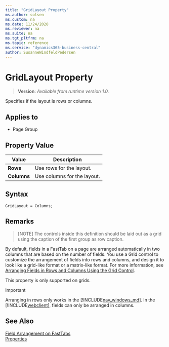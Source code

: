 ```yaml
---
title: "GridLayout Property"
ms.author: solsen
ms.custom: na
ms.date: 11/24/2020
ms.reviewer: na
ms.suite: na
ms.tgt_pltfrm: na
ms.topic: reference
ms.service: "dynamics365-business-central"
author: SusanneWindfeldPedersen
---
```

[//]: # (START>DO_NOT_EDIT)
[//]: # (IMPORTANT:Do not edit any of the content between here and the END>DO_NOT_EDIT.)
[//]: # (Any modifications should be made in the .xml files in the ModernDev repo.)
# GridLayout Property
> **Version**: _Available from runtime version 1.0._

Specifies if the layout is rows or columns.

## Applies to
-   Page Group

## Property Value

|Value|Description|
|-----------|---------------------------------------|
|**Rows**|Use rows for the layout.|
|**Columns**|Use columns for the layout.|

[//]: # (IMPORTANT: END>DO_NOT_EDIT)

## Syntax

```AL
GridLayout = Columns;
```
  
## Remarks 

> [NOTE]
> The controls inside this definition should be laid out as a grid using the caption of the first group as row caption. 

By default, fields in a FastTab on a page are arranged automatically in two columns that are based on the number of fields. You use a Grid control to customize the arrangement of fields into rows and columns, and design it to look like a grid-like format or a matrix-like format. For more information, see [Arranging Fields in Rows and Columns Using the Grid Control](../devenv-arrange-fields-in-rows-and-columns-using-gridlayout-control.md).
 
This property is only supported on grids.

> [!IMPORTANT]
> Arranging in rows only works in the [!INCLUDE[nav_windows_md](../includes/nav_windows_md.md)]. In the [!INCLUDE[webclient](../includes/webclient.md)], fields can only be arranged in columns.

## See Also

[Field Arrangement on FastTabs](../devenv-arranging-fields-on-fasttab.md)  
[Properties](devenv-properties.md)
